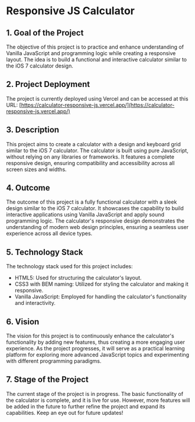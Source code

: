 # Responsive JS Calculator

## 1. Goal of the Project

The objective of this project is to practice and enhance understanding of Vanilla JavaScript and programming logic while creating a responsive layout. The idea is to build a functional and interactive calculator similar to the iOS 7 calculator design.

## 2. Project Deployment

The project is currently deployed using Vercel and can be accessed at this URL: [https://calculator-responsive-js.vercel.app/](https://calculator-responsive-js.vercel.app/)

## 3. Description

This project aims to create a calculator with a design and keyboard grid similar to the iOS 7 calculator. The calculator is built using pure JavaScript, without relying on any libraries or frameworks. It features a complete responsive design, ensuring compatibility and accessibility across all screen sizes and widths.

## 4. Outcome

The outcome of this project is a fully functional calculator with a sleek design similar to the iOS 7 calculator. It showcases the capability to build interactive applications using Vanilla JavaScript and apply sound programming logic. The calculator's responsive design demonstrates the understanding of modern web design principles, ensuring a seamless user experience across all device types.

## 5. Technology Stack

The technology stack used for this project includes:

- HTML5: Used for structuring the calculator's layout.
- CSS3 with BEM naming: Utilized for styling the calculator and making it responsive.
- Vanilla JavaScript: Employed for handling the calculator's functionality and interactivity.

## 6. Vision

The vision for this project is to continuously enhance the calculator's functionality by adding new features, thus creating a more engaging user experience. As the project progresses, it will serve as a practical learning platform for exploring more advanced JavaScript topics and experimenting with different programming paradigms.

## 7. Stage of the Project

The current stage of the project is in progress. The basic functionality of the calculator is complete, and it is live for use. However, more features will be added in the future to further refine the project and expand its capabilities. Keep an eye out for future updates!
